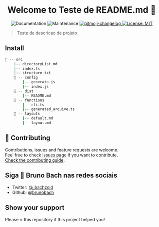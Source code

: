 <h1 align="center">Welcome to Teste de README.md 👋</h1>
<p align="center">
<img alt="Documentation" src="https://img.shields.io/badge/documentation-yes-brightgreen.svg" />
<img alt="Maintenance" src="https://img.shields.io/badge/Maintained%3F-yes-green.svg" />
<a href="https://github.com/frinyvonnick/gitmoji-changelog">
<img src="https://img.shields.io/badge/changelog-gitmoji-brightgreen.svg" alt="gitmoji-changelog">
</a>
<a href="https://github.com/brunobach/readme-generator/blob/master/LICENSE">
<img alt="License: MIT" src="https://img.shields.io/badge/license-MIT-yellow.svg" target="_blank" />
</a>

> Teste de descricao de projeto

## Install


```sh
📂 -- src
    |-- directoryList.md
    |-- index.ts
    |-- structure.txt
    📂 -- config
        |-- generate.js
        |-- index.js
    📂 -- dist
        |-- README.md
    📂 -- functions
        |-- cli.ts
        |-- generated_arquive.ts
    📂 -- layouts
        |-- default.md
        |-- layout.md

```

## 🤝 Contributing

Contributions, issues and feature requests are welcome.<br />
Feel free to check [issues page](https://github.com/brunobach/readme-generator/issues) if you want to contribute.<br />
[Check the contributing guide](./CONTRIBUTING.md).<br />

## Siga 👤 **Bruno Bach** nas redes sociais

- Twitter: [@_bachzoid](https://twitter.com/_bachzoid_)
- Github: [@brunobach](https://github.com/brunobach)

## Show your support

Please ⭐️ this repository if this project helped you!


